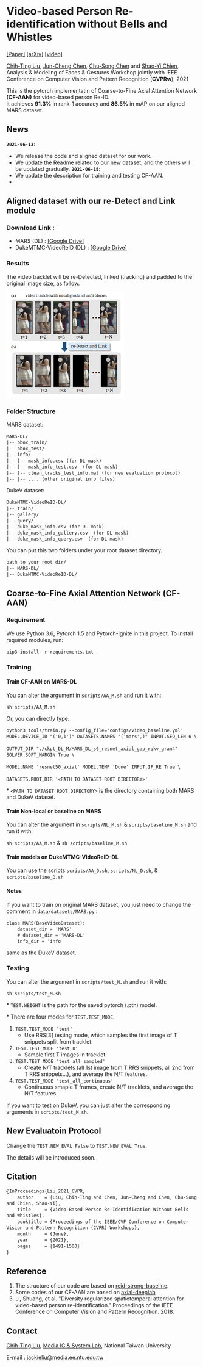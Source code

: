 # Video-based Person Re-identification without Bells and Whistles

[[Paper]](http://media.ee.ntu.edu.tw/research/CFAAN/paper/CVPRw21_VideoReID.pdf) [[arXiv]](https://arxiv.org/pdf/2105.10678.pdf) [[video]](https://youtu.be/RNssJNmq504)

[Chih-Ting Liu](https://jackie840129.github.io/), [Jun-Cheng Chen](https://www.citi.sinica.edu.tw/pages/pullpull/contact_en.html), [Chu-Song Chen](https://imp.iis.sinica.edu.tw/) and [Shao-Yi Chien](http://www.ee.ntu.edu.tw/profile?id=101),<br/>Analysis & Modeling of Faces & Gestures Workshop jointly with IEEE Conference on Computer Vision and Pattern Recognition (**CVPRw**), 2021

This is the pytorch implementatin of Coarse-to-Fine Axial Attention Network **(CF-AAN)** for video-based person Re-ID. 
<br/>It achieves **91.3%** in rank-1 accuracy and **86.5%** in mAP on our aligned MARS dataset.

## News

**`2021-06-13`**: 
- We release the code and aligned dataset for our work.
- We update the Readme related to our new dataset, and the others will be updated gradually.
**`2021-06-18`**:
- We update the description for training and testing CF-AAN.
- 
## Aligned dataset with our re-Detect and Link module

### Download Link : 

- MARS (DL) : [[Google Drive]](https://drive.google.com/file/d/1adP39y7xoKYX8Z4lyBtZiDTg9kZyK1Cx/view?usp=sharing)
- DukeMTMC-VideoReID (DL) : [[Google Drive]](https://drive.google.com/file/d/1JjYc1lMe3IpMlAf3otk_68H-YX84njMd/view?usp=sharing)

### Results
The video tracklet will be re-Detected, linked (tracking) and padded to the original image size, as follow.
<p align="left"><img src='imgs/DL.png' width="310pix"></p>

### Folder Structure
MARS dataset:
```
MARS-DL/
|-- bbox_train/
|-- bbox_test/
|-- info/
|-- |-- mask_info.csv (for DL mask)
|-- |-- mask_info_test.csv  (for DL mask)
|-- |-- clean_tracks_test_info.mat (for new evaluation protocol)
|-- |-- .... (other original info files)
```
DukeV dataset:
```
DukeMTMC-VideoReID-DL/
|-- train/
|-- gallery/
|-- query/
|-- duke_mask_info.csv (for DL mask)
|-- duke_mask_info_gallery.csv  (for DL mask)
|-- duke_mask_info_query.csv  (for DL mask)
```
You can put this two folders under your root dataset directory.
```
path to your root dir/
|-- MARS-DL/
|-- DukeMTMC-VideoReID-DL/
```
## Coarse-to-Fine Axial Attention Network (CF-AAN)

### Requirement
We use Python 3.6, Pytorch 1.5 and Pytorch-ignite in this project. To install required modules, run:
```
pip3 install -r requirements.txt
```
### Training
#### Train CF-AAN on MARS-DL
You can alter the argument in `scripts/AA_M.sh` and run it with:
```
sh scripts/AA_M.sh
```
Or, you can directly type:
```
python3 tools/train.py --config_file='configs/video_baseline.yml' MODEL.DEVICE_ID "('0,1')" DATASETS.NAMES "('mars',)" INPUT.SEQ_LEN 6 \
                                                                   OUTPUT_DIR "./ckpt_DL_M/MARS_DL_s6_resnet_axial_gap_rqkv_gran4" SOLVER.SOFT_MARGIN True \
                                                                   MODEL.NAME 'resnet50_axial' MODEL.TEMP 'Done' INPUT.IF_RE True \
                                                                   DATASETS.ROOT_DIR '<PATH TO DATASET ROOT DIRECTORY>'
```
\* `<PATH TO DATASET ROOT DIRECTORY>` is the directory containing both MARS and DukeV dataset.
#### Train Non-local or baseline on MARS
You can alter the argument in `scripts/NL_M.sh` & `scripts/baseline_M.sh` and run it with:

`sh scripts/AA_M.sh` & `sh scripts/baseline_M.sh`
#### Train models on DukeMTMC-VideoReID-DL
You can use the scripts `scripts/AA_D.sh`, `scripts/NL_D.sh`, & `scripts/baseline_D.sh`

#### Notes
If you want to train on original MARS dataset, you just need to change the comment in `data/datasets/MARS.py` :
```
class MARS(BaseVideoDataset):
    dataset_dir = 'MARS'
    # dataset_dir = 'MARS-DL'
    info_dir = 'info
```
same as the DukeV dataset.

### Testing
You can alter the argument in `scripts/test_M.sh` and run it with:
```
sh scripts/test_M.sh
```
\* `TEST.WEIGHT` is the path for the saved pytorch (.pth) model.

\* There are four modes for `TEST.TEST_MODE`.
1. `TEST.TEST_MODE 'test'` 
    * Use RRS[3] testing mode, which samples the first image of T snippets split from tracklet.
2. `TEST.TEST_MODE 'test_0'` 
    * Sample first T images in tracklet.
3. `TEST.TEST_MODE 'test_all_sampled'`
    * Create N/T tracklets (all 1st image from T RRS snippets, all 2nd from T RRS snippets...), and average the N/T features. 
4. `TEST.TEST_MODE 'test_all_continuous'` 
    * Continuous smaple T frames, create N/T tracklets, and average the N/T features.

If you want to test on DukeV, you can  just alter the corresponding arguments in `scripts/test_M.sh`.

## New Evaluatoin Protocol

Change the `TEST.NEW_EVAL False` to `TEST.NEW_EVAL True`.

The details will be introduced soon.

## Citation
```
@InProceedings{Liu_2021_CVPR,
    author    = {Liu, Chih-Ting and Chen, Jun-Cheng and Chen, Chu-Song and Chien, Shao-Yi},
    title     = {Video-Based Person Re-Identification Without Bells and Whistles},
    booktitle = {Proceedings of the IEEE/CVF Conference on Computer Vision and Pattern Recognition (CVPR) Workshops},
    month     = {June},
    year      = {2021},
    pages     = {1491-1500}
}
```
## Reference

1. The structure of our code are based on [reid-strong-baseline](https://github.com/michuanhaohao/reid-strong-baseline).  
2. Some codes of our CF-AAN are based on [axial-deeplab](https://github.com/csrhddlam/axial-deeplab)
3. Li, Shuang, et al. "Diversity regularized spatiotemporal attention for video-based person re-identification." Proceedings of the IEEE Conference on Computer Vision and Pattern Recognition. 2018.
## Contact

[Chih-Ting Liu](https://jackie840129.github.io/), [Media IC & System Lab](https://github.com/mediaic), National Taiwan University

E-mail : jackieliu@media.ee.ntu.edu.tw
